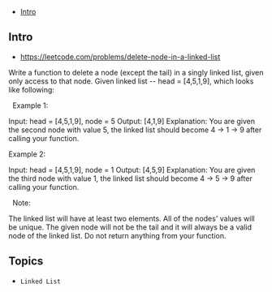 - [Intro](#intro)

## Intro

- https://leetcode.com/problems/delete-node-in-a-linked-list

Write a function to delete a node (except the tail) in a singly linked list, given only access to that node.
Given linked list -- head = [4,5,1,9], which looks like following:

 
Example 1:

Input: head = [4,5,1,9], node = 5
Output: [4,1,9]
Explanation: You are given the second node with value 5, the linked list should become 4 -> 1 -> 9 after calling your function.

Example 2:

Input: head = [4,5,1,9], node = 1
Output: [4,5,9]
Explanation: You are given the third node with value 1, the linked list should become 4 -> 5 -> 9 after calling your function.

 
Note:

The linked list will have at least two elements.
All of the nodes' values will be unique.
The given node will not be the tail and it will always be a valid node of the linked list.
Do not return anything from your function.



## Topics

- `Linked List`


